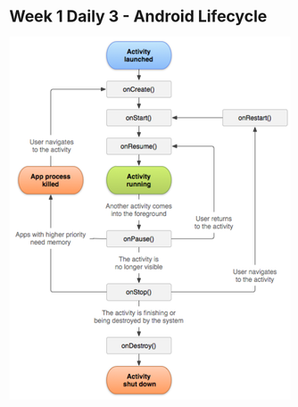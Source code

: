 # Week 1 Daily 3 - Android Lifecycle

![alt text](https://github.com/a00512098/week1daily3-android-lifecycle/blob/master/activity_lifecycle.png?raw=true "Android Lifecycle")
